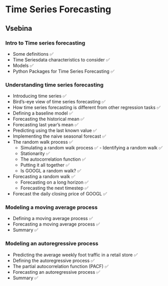 # Time Series Forecasting

## Vsebina

### Intro to Time series forecasting
- Some definitions ✅
- Time Seriesdata characteristics to consider ✅
- Models ✅
- Python Packages for Time Series Forecasting ✅

### Understanding time series forecasting
- Introducing time series ✅
- Bird’s-eye view of time series forecasting ✅
- How time series forecasting is different from other regression tasks ✅
- Defining a baseline model ✅
- Forecasting the historical mean ✅
- Forecasting last year’s mean ✅
- Predicting using the last known value ✅
- Implementing the naive seasonal forecast ✅
- The random walk process ✅
    - Simulating a random walk process ✅
​- Identifying a random walk ✅
    - Stationarity ✅
    - The autocorrelation function ✅
    - Putting it all together ✅
    - Is GOOGL a random walk? ✅	
- Forecasting a random walk ✅
    - Forecasting on a long horizon ✅
    - Forecasting the next timestep ✅
- Forecast the daily closing price of GOOGL ✅

### Modeling a moving average process
- Defining a moving average process ✅
- Forecasting a moving average process ✅
- Summary ✅

### Modeling an autoregressive process
- Predicting the average weekly foot traffic in a retail store ✅
- Defining the autoregressive process ✅
- The partial autocorrelation function (PACF) ✅
- Forecasting an autoregressive process ✅
- Summary ✅


